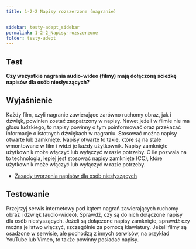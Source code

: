 ```yaml
---
title: 1-2-2 Napisy rozszerzone (nagranie)


sidebar: testy-adept_sidebar
permalink: 1-2-2_Napisy-rozszerzone
folder: testy-adept
---
```


## Test
**Czy wszystkie nagrania audio-wideo (filmy) mają dołączoną ścieżkę napisów dla osób niesłyszących?**

## Wyjaśnienie
Każdy film, czyli nagranie zawierające zarówno ruchomy obraz, jak i dźwięk, powinien zostać zaopatrzony w napisy. Nawet jeżeli w filmie nie ma głosu ludzkiego, to napisy powinny o tym poinformować oraz przekazać informacje o istotnych dźwiękach w nagraniu. Stosować można napisy otwarte lub zamknięte. Napisy otwarte to takie, które są na stałe wmontowane w film i widzi je każdy użytkownik. Napisy zamknięte użytkownik może włączyć lub wyłączyć w razie potrzeby. O ile pozwala na to technologia, lepiej jest stosować napisy zamknięte (CC), które użytkownik może włączyć lub wyłączyć w razie potrzeby.
-	[Zasady tworzenia napisów dla osób niesłyszących](http://dzieciom.pl/wp-content/uploads/2012/09/Napisy-dla-nieslyszacych-zasady-tworzenia.pdf) 

## Testowanie
Przejrzyj serwis internetowy pod kątem nagrań zawierających ruchomy obraz i dźwięk (audio-wideo). Sprawdź, czy są do nich dołączone napisy dla osób niesłyszących. Jeżeli są dołączone napisy zamknięte, sprawdź czy można je łatwo włączyć, szczególnie za pomocą klawiatury. Jeżeli filmy są osadzone w serwisie, ale pochodzą z innych serwisów, na przykład YouTube lub Vimeo, to także powinny posiadać napisy.

